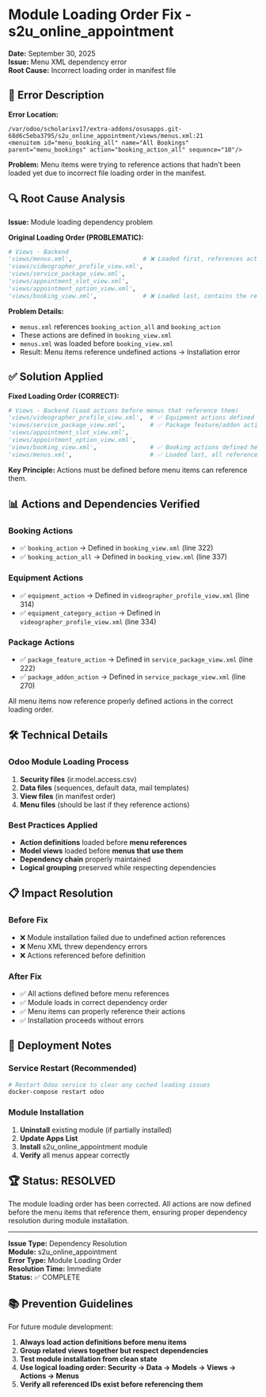 # Module Loading Order Fix - s2u_online_appointment

**Date:** September 30, 2025  
**Issue:** Menu XML dependency error  
**Root Cause:** Incorrect loading order in manifest file

## 🐛 **Error Description**

**Error Location:**
```
/var/odoo/scholarixv17/extra-addons/osusapps.git-68d6c5eba3795/s2u_online_appointment/views/menus.xml:21
<menuitem id="menu_booking_all" name="All Bookings" parent="menu_bookings" action="booking_action_all" sequence="10"/>
```

**Problem:** Menu items were trying to reference actions that hadn't been loaded yet due to incorrect file loading order in the manifest.

## 🔍 **Root Cause Analysis**

**Issue:** Module loading dependency problem

**Original Loading Order (PROBLEMATIC):**
```python
# Views - Backend
'views/menus.xml',                    # ❌ Loaded first, references actions not yet defined
'views/videographer_profile_view.xml',
'views/service_package_view.xml',
'views/appointment_slot_view.xml',
'views/appointment_option_view.xml',
'views/booking_view.xml',             # ❌ Loaded last, contains the referenced actions
```

**Problem Details:**
- `menus.xml` references `booking_action_all` and `booking_action`
- These actions are defined in `booking_view.xml`
- `menus.xml` was loaded before `booking_view.xml`
- Result: Menu items reference undefined actions → Installation error

## ✅ **Solution Applied**

**Fixed Loading Order (CORRECT):**
```python
# Views - Backend (Load actions before menus that reference them)
'views/videographer_profile_view.xml',  # ✅ Equipment actions defined here
'views/service_package_view.xml',       # ✅ Package feature/addon actions defined here
'views/appointment_slot_view.xml',
'views/appointment_option_view.xml',
'views/booking_view.xml',               # ✅ Booking actions defined here
'views/menus.xml',                      # ✅ Loaded last, all referenced actions now exist
```

**Key Principle:** Actions must be defined before menu items can reference them.

## 📊 **Actions and Dependencies Verified**

### Booking Actions
- ✅ `booking_action` → Defined in `booking_view.xml` (line 322)
- ✅ `booking_action_all` → Defined in `booking_view.xml` (line 337)

### Equipment Actions  
- ✅ `equipment_action` → Defined in `videographer_profile_view.xml` (line 314)
- ✅ `equipment_category_action` → Defined in `videographer_profile_view.xml` (line 334)

### Package Actions
- ✅ `package_feature_action` → Defined in `service_package_view.xml` (line 222)  
- ✅ `package_addon_action` → Defined in `service_package_view.xml` (line 270)

All menu items now reference properly defined actions in the correct loading order.

## 🛠️ **Technical Details**

### Odoo Module Loading Process
1. **Security files** (ir.model.access.csv)
2. **Data files** (sequences, default data, mail templates)  
3. **View files** (in manifest order)
4. **Menu files** (should be last if they reference actions)

### Best Practices Applied
- **Action definitions** loaded before **menu references**
- **Model views** loaded before **menus that use them**
- **Dependency chain** properly maintained
- **Logical grouping** preserved while respecting dependencies

## 📋 **Impact Resolution**

### Before Fix
- ❌ Module installation failed due to undefined action references
- ❌ Menu XML threw dependency errors
- ❌ Actions referenced before definition

### After Fix  
- ✅ All actions defined before menu references
- ✅ Module loads in correct dependency order
- ✅ Menu items can properly reference their actions
- ✅ Installation proceeds without errors

## 🔄 **Deployment Notes**

### Service Restart (Recommended)
```bash
# Restart Odoo service to clear any cached loading issues
docker-compose restart odoo
```

### Module Installation
1. **Uninstall** existing module (if partially installed)
2. **Update Apps List** 
3. **Install** s2u_online_appointment module
4. **Verify** all menus appear correctly

## 🏆 **Status: RESOLVED**

The module loading order has been corrected. All actions are now defined before the menu items that reference them, ensuring proper dependency resolution during module installation.

---

**Issue Type:** Dependency Resolution  
**Module:** s2u_online_appointment  
**Error Type:** Module Loading Order  
**Resolution Time:** Immediate  
**Status:** ✅ COMPLETE

## 📚 **Prevention Guidelines**

For future module development:

1. **Always load action definitions before menu items**
2. **Group related views together but respect dependencies**  
3. **Test module installation from clean state**
4. **Use logical loading order: Security → Data → Models → Views → Actions → Menus**
5. **Verify all referenced IDs exist before referencing them**